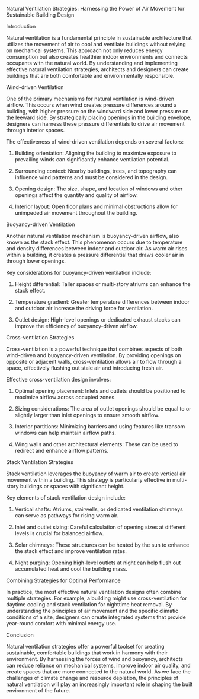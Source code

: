 Natural Ventilation Strategies: Harnessing the Power of Air Movement for Sustainable Building Design

Introduction

Natural ventilation is a fundamental principle in sustainable architecture that utilizes the movement of air to cool and ventilate buildings without relying on mechanical systems. This approach not only reduces energy consumption but also creates healthier indoor environments and connects occupants with the natural world. By understanding and implementing effective natural ventilation strategies, architects and designers can create buildings that are both comfortable and environmentally responsible.

Wind-driven Ventilation

One of the primary mechanisms for natural ventilation is wind-driven airflow. This occurs when wind creates pressure differences around a building, with higher pressure on the windward side and lower pressure on the leeward side. By strategically placing openings in the building envelope, designers can harness these pressure differentials to drive air movement through interior spaces.

The effectiveness of wind-driven ventilation depends on several factors:

1. Building orientation: Aligning the building to maximize exposure to prevailing winds can significantly enhance ventilation potential.

2. Surrounding context: Nearby buildings, trees, and topography can influence wind patterns and must be considered in the design.

3. Opening design: The size, shape, and location of windows and other openings affect the quantity and quality of airflow.

4. Interior layout: Open floor plans and minimal obstructions allow for unimpeded air movement throughout the building.

Buoyancy-driven Ventilation

Another natural ventilation mechanism is buoyancy-driven airflow, also known as the stack effect. This phenomenon occurs due to temperature and density differences between indoor and outdoor air. As warm air rises within a building, it creates a pressure differential that draws cooler air in through lower openings.

Key considerations for buoyancy-driven ventilation include:

1. Height differential: Taller spaces or multi-story atriums can enhance the stack effect.

2. Temperature gradient: Greater temperature differences between indoor and outdoor air increase the driving force for ventilation.

3. Outlet design: High-level openings or dedicated exhaust stacks can improve the efficiency of buoyancy-driven airflow.

Cross-ventilation Strategies

Cross-ventilation is a powerful technique that combines aspects of both wind-driven and buoyancy-driven ventilation. By providing openings on opposite or adjacent walls, cross-ventilation allows air to flow through a space, effectively flushing out stale air and introducing fresh air.

Effective cross-ventilation design involves:

1. Optimal opening placement: Inlets and outlets should be positioned to maximize airflow across occupied zones.

2. Sizing considerations: The area of outlet openings should be equal to or slightly larger than inlet openings to ensure smooth airflow.

3. Interior partitions: Minimizing barriers and using features like transom windows can help maintain airflow paths.

4. Wing walls and other architectural elements: These can be used to redirect and enhance airflow patterns.

Stack Ventilation Strategies

Stack ventilation leverages the buoyancy of warm air to create vertical air movement within a building. This strategy is particularly effective in multi-story buildings or spaces with significant height.

Key elements of stack ventilation design include:

1. Vertical shafts: Atriums, stairwells, or dedicated ventilation chimneys can serve as pathways for rising warm air.

2. Inlet and outlet sizing: Careful calculation of opening sizes at different levels is crucial for balanced airflow.

3. Solar chimneys: These structures can be heated by the sun to enhance the stack effect and improve ventilation rates.

4. Night purging: Opening high-level outlets at night can help flush out accumulated heat and cool the building mass.

Combining Strategies for Optimal Performance

In practice, the most effective natural ventilation designs often combine multiple strategies. For example, a building might use cross-ventilation for daytime cooling and stack ventilation for nighttime heat removal. By understanding the principles of air movement and the specific climatic conditions of a site, designers can create integrated systems that provide year-round comfort with minimal energy use.

Conclusion

Natural ventilation strategies offer a powerful toolset for creating sustainable, comfortable buildings that work in harmony with their environment. By harnessing the forces of wind and buoyancy, architects can reduce reliance on mechanical systems, improve indoor air quality, and create spaces that are more connected to the natural world. As we face the challenges of climate change and resource depletion, the principles of natural ventilation will play an increasingly important role in shaping the built environment of the future.